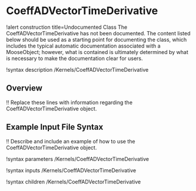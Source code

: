 # CoeffADVectorTimeDerivative

!alert construction title=Undocumented Class
The CoeffADVectorTimeDerivative has not been documented. The content listed below should be used as a starting point for
documenting the class, which includes the typical automatic documentation associated with a
MooseObject; however, what is contained is ultimately determined by what is necessary to make the
documentation clear for users.

!syntax description /Kernels/CoeffADVectorTimeDerivative

## Overview

!! Replace these lines with information regarding the CoeffADVectorTimeDerivative object.

## Example Input File Syntax

!! Describe and include an example of how to use the CoeffADVectorTimeDerivative object.

!syntax parameters /Kernels/CoeffADVectorTimeDerivative

!syntax inputs /Kernels/CoeffADVectorTimeDerivative

!syntax children /Kernels/CoeffADVectorTimeDerivative
